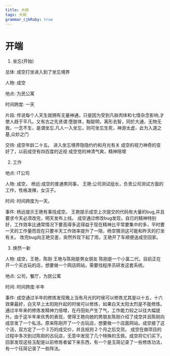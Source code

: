 ```yaml
---
title: 大纲
tags: 大纲
grammar_cjkRuby: true
---
```


# 开端

 1. 坐忘(开始)

总体:
成空打坐进入到了坐忘境界

人物:
成空

地点:
为民公寓

时间跨度:
一天

片段:
传说每个人天生就拥有无量神通，只是因为受到凡肤肉体和七情杂念影响,才使人趋于平凡。又有古之先贤谓:堕肢体，黜聪明，离形去智，同於大通，无物无我，一念不生，是谓坐忘.凡人一入坐忘，则可坐忘生死，神游太虚，此为入道之基,众妙之门

交待:
成空年龄二十五。
进入坐忘境界隐隐约约和月光有关
成空的视力神奇的变好了，以前成空有四百度的近视
成空觉的神清气爽，精神陪增

2. 工作

地点:
IT公司

人物:
成空，
杨远:成空的普通男同事，
王艳:公司测试组长，负责公司测试方面的工作，性格泼辣，女汉子。

时间:
时间跨度为一天。

事件:
杨远提示王艳有事找成空。
王艳提示成空上次提交的代码有大量的bug,并且要求今天必须改完，明天发布上线。
成空通过修改bug发现，自已的精神特别好，工作效率比通常情况下要高得多这得益于现在精神比平常要集中的多，平时要一天的工作量而现在只要半天工作效率提升了一陪，杨空猜测这可能和昨天的打坐有关。
改完bug向王艳交差，突然外现下起了雨，王艳开了车顺便送成空回家。

3. 焕然一新

人物:
成空，王艳，陈刚
王艳与陈刚是男女朋友
陈刚是一个小富二代，目前正在开一个买古玩的店，想要做一个网店网站，需要找程序员研发这套系统。

地点:
公司，餐厅，为民公寓

时间:
时间跨度:半年

事件:
成空通过半年的修炼发现晚上当有月光的时侯可以修炼尤其是以十五，十六效果最好，白天早上太阳刚升起的时侯可以修炼，如果白天太阳太烈是不能修炼。
通过半年来的修炼发精神力倍增，在丹田处产生了气，工作能力较之以往大幅提升。由于这半年来优秀的表现，使得王艳向她的男朋友陈刚介绍了成空并且陈刚向成空发了一个私活。原来陈刚开了一个古玩店，想要做一个店面网站。成空接了这个活，双方定了一个３万的成交价，并且规则２个月之后交货。
成空在做项目的过程中多次到过陈刚的古玩店，无意中发现了几个特殊的玉佩，成空将它们买下。回家发现这些玉配是以前修炼者留下来东西，有一个是玉简记录了一些修炼功法，有一个珏简记录了一些阵法。
